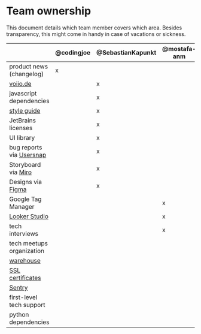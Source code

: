 # Team ownership

This document details which team member covers which area.
Besides transparency, this might come in handy in case of vacations or sickness.

|                                      | @codingjoe | @SebastianKapunkt | @mostafa-anm | @amureki | @herrbenesch |
|--------------------------------------|------------|-------------------|--------------|----------|--------------|
| product news (changelog)             | x          |                   |              |          |              |
| [voiio.de][voiio.de]                 |            | x                 |              |          |              |
| javascript dependencies              |            | x                 |              |          |              |
| [style guide](styleguide.md)         |            | x                 |              |          |              |
| JetBrains licenses                   |            | x                 |              |          |              |
| UI library                           |            | x                 |              |          |              |
| bug reports via [Usersnap][Usersnap] |            | x                 |              |          |              |
| Storyboard via [Miro][Miro]          |            | x                 |              |          |              |
| Designs via [Figma][Figma]           |            | x                 |              |          |              |
| Google Tag Manager                   |            |                   | x            |          |              |
| [Looker Studio]                      |            |                   | x            |          |              |
| tech interviews                      |            |                   | x            |          |              |
| tech meetups organization            |            |                   |              | x        |              |
| [warehouse][warehouse]               |            |                   |              | x        |              |
| [SSL certificates][SSL certificates] |            |                   |              | x        |              |
| [Sentry][Sentry]                     |            |                   |              |          | x            |
| first-level tech support             |            |                   |              |          | x            |
| python dependencies                  |            |                   |              |          | x            |



[Figma]: https://www.figma.com/files/team/1206963489982218455/voiio
[Miro]: https://miro.com/app/dashboard/
[Sentry]: (https://sentry.io)
[SSL certificates]: https://github.com/voiio/voiio-platform/blob/main/docs/RUNBOOK.md#ssl--tls-certificates--lets-encrypt
[Usersnap]: https://usersnap.com
[voiio.de]: https://voiio.de
[warehouse]: https://data.voiio.de
[Looker Studio]: https://lookerstudio.google.com/reporting/0f334359-5c0d-4b65-b7c7-c3261595497a/page/FKvyC
